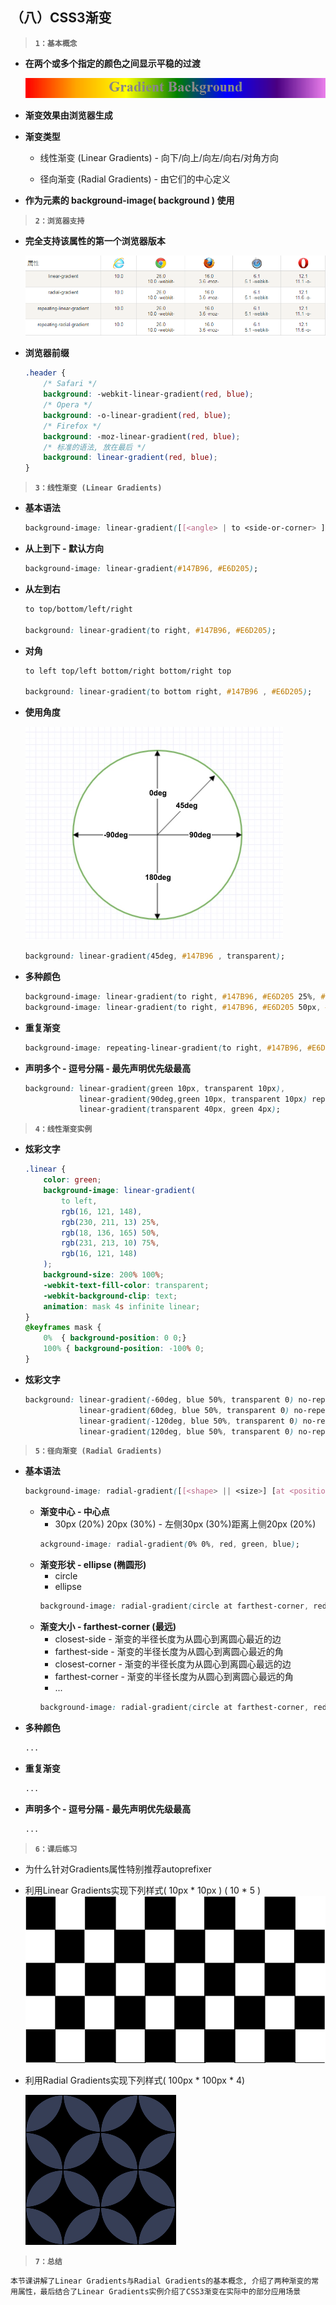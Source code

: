 ##  （八）CSS3渐变

> **`1：基本概念`**

- **在两个或多个指定的颜色之间显示平稳的过渡**

	![image](./css.png)

- **渐变效果由浏览器生成**

- **渐变类型**
	- 线性渐变 (Linear Gradients) - 向下/向上/向左/向右/对角方向

	- 径向渐变 (Radial Gradients) - 由它们的中心定义

- **作为元素的 background-image( background ) 使用**

> **`2：浏览器支持`**
  - **完全支持该属性的第一个浏览器版本**

	![image](./borwer.png)

  - **浏览器前缀**
	```css
	.header {
	    /* Safari */
	    background: -webkit-linear-gradient(red, blue);
	    /* Opera */
	    background: -o-linear-gradient(red, blue);
	    /* Firefox */
	    background: -moz-linear-gradient(red, blue);
	    /* 标准的语法, 放在最后 */
	    background: linear-gradient(red, blue);
	}
	```

> **`3：线性渐变 (Linear Gradients)`**

- **基本语法**

	```css
	background-image: linear-gradient([[<angle> | to <side-or-corner> ],]?<color-stop>[,<color-stop>]+);
	```

- **从上到下 - 默认方向**
	```css
	background-image: linear-gradient(#147B96, #E6D205);
	```

- **从左到右**
	```css
	to top/bottom/left/right

	background: linear-gradient(to right, #147B96, #E6D205);
	```

- **对角**
	```css
	to left top/left bottom/right bottom/right top

	background: linear-gradient(to bottom right, #147B96 , #E6D205);
	```

- **使用角度**

	![image](./angle.png)
	```css
	background: linear-gradient(45deg, #147B96 , transparent);
	```

- **多种颜色**
	```css
	background-image: linear-gradient(to right, #147B96, #E6D205 25%, #147B96 50%, #E6D205 75%, #147B96);
	background-image: linear-gradient(to right, #147B96, #E6D205 50px, #147B96 50px, #E6D205 50px, #147B96);
	```

- **重复渐变**
	```css
	background-image: repeating-linear-gradient(to right, #147B96, #E6D205 5%, #147B96 10%, #E6D205 20%, #147B96);
	```

- **声明多个 - 逗号分隔 - 最先声明优先级最高**
	```css
	background: linear-gradient(green 10px, transparent 10px),
				linear-gradient(90deg,green 10px, transparent 10px) repeat left top / 40px,
				linear-gradient(transparent 40px, green 4px);
	```

> **`4：线性渐变实例`**
- **炫彩文字**
	```css
	.linear {
        color: green;
        background-image: linear-gradient(
            to left,
            rgb(16, 121, 148), 
            rgb(230, 211, 13) 25%, 
            rgb(18, 136, 165) 50%, 
            rgb(231, 213, 10) 75%, 
            rgb(16, 121, 148)
        );
        background-size: 200% 100%;
        -webkit-text-fill-color: transparent;
        -webkit-background-clip: text;
        animation: mask 4s infinite linear;
    }
	@keyframes mask {
        0%  { background-position: 0 0;}
        100% { background-position: -100% 0;
	}
	```
- **炫彩文字**
	```css
	background: linear-gradient(-60deg, blue 50%, transparent 0) no-repeat top left / 50% 50%,
                linear-gradient(60deg, blue 50%, transparent 0) no-repeat top right / 50% 50%,
                linear-gradient(-120deg, blue 50%, transparent 0) no-repeat bottom left / 50% 50%,
                linear-gradient(120deg, blue 50%, transparent 0) no-repeat bottom right / 50% 50%;
	```

> **`5：径向渐变 (Radial Gradients)`**
- **基本语法**
	```css
	background-image: radial-gradient([[<shape> || <size>] [at <position>]?,| at <position>,]?<color-stop>[,<color-stop>]+);
	```
	- **渐变中心 - 中心点**
		- 30px (20%) 20px (30%) - 左侧30px (30%)距离上侧20px (20%)
		```css
		ackground-image: radial-gradient(0% 0%, red, green, blue);
		```
	- **渐变形状 -  ellipse (椭圆形)**
		- circle
		- ellipse
		```css
		background-image: radial-gradient(circle at farthest-corner, red, green, blue);
		```
	- **渐变大小 - farthest-corner (最远)**
		- closest-side - 渐变的半径长度为从圆心到离圆心最近的边
		- farthest-side - 渐变的半径长度为从圆心到离圆心最近的角
		- closest-corner - 渐变的半径长度为从圆心到离圆心最远的边
		- farthest-corner - 渐变的半径长度为从圆心到离圆心最远的角
		- ...
		```css
		background-image: radial-gradient(circle at farthest-corner, red, green, blue);
		```
- **多种颜色**
	```css
	...
	```
- **重复渐变**
	```css
	...
	```
- **声明多个 - 逗号分隔 - 最先声明优先级最高**
	```css
	...
	```


> **`6：课后练习`**
- 为什么针对Gradients属性特别推荐autoprefixer

- 利用Linear Gradients实现下列样式( 10px * 10px ) ( 10 * 5 )
	![image](./white.png)

- 利用Radial Gradients实现下列样式( 100px * 100px * 4)

	![image](./picture.png)

> **`7：总结`**

```
本节课讲解了Linear Gradients与Radial Gradients的基本概念, 介绍了两种渐变的常用属性，最后结合了Linear Gradients实例介绍了CSS3渐变在实际中的部分应用场景
```